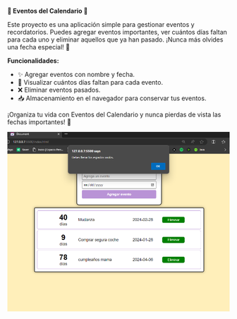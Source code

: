 **📅 Eventos del Calendario 📆**

Este proyecto es una aplicación simple para gestionar eventos y recordatorios. Puedes agregar eventos importantes, ver cuántos días faltan para cada uno y eliminar aquellos que ya han pasado. ¡Nunca más olvides una fecha especial! 🎉

**Funcionalidades:**
- ✨ Agregar eventos con nombre y fecha.
- 📆 Visualizar cuántos días faltan para cada evento.
- ❌ Eliminar eventos pasados.
- 📥 Almacenamiento en el navegador para conservar tus eventos.

¡Organiza tu vida con Eventos del Calendario y nunca pierdas de vista las fechas importantes! 🚀

<img src="images/Capture.PNG" alt="interfaz de usuario">
